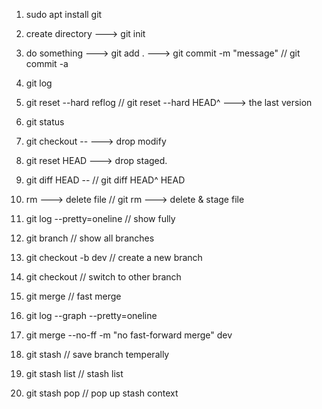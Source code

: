 1. sudo apt install git

2. create directory ---> git init

3. do something ---> git add . ---> git commit -m "message" // git commit -a

4. git log 

5. git reset --hard reflog // git reset --hard HEAD^ ---> the last version

6. git status

7. git checkout -- <file> ---> drop modify

8. git reset HEAD <file> ---> drop staged.

9. git diff HEAD -- <file> // git diff HEAD^ HEAD

10. rm <file> ---> delete file // git rm <file> ---> delete & stage file

11. git log --pretty=oneline // show fully

12. git branch // show all branches

13. git checkout -b dev // create a new branch

14. git checkout <branch name> // switch to other branch

15. git merge <branch name> // fast merge

16. git log --graph --pretty=oneline

17. git merge --no-ff -m "no fast-forward merge" dev

18. git stash // save branch temperally

19. git stash list // stash list
 
20. git stash pop // pop up stash context

